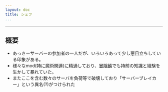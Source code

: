 ```yaml
---
layout: doc
title: シェフ
...
```

---

## 概要
- あっきーサーバーの参加者の一人だが、いろいろあって少し悪目立ちしている印象がある。
- 様々なmod(特に魔術関連)に精通しており、[冒険鯖](/wiki/servers/2025/aug_adv)でも持前の知識と経験を生かして暴れていた。
- またここを含む数々のサーバを負荷等で破壊しており「サーバーブレイカー」という異名(?)がつけられた